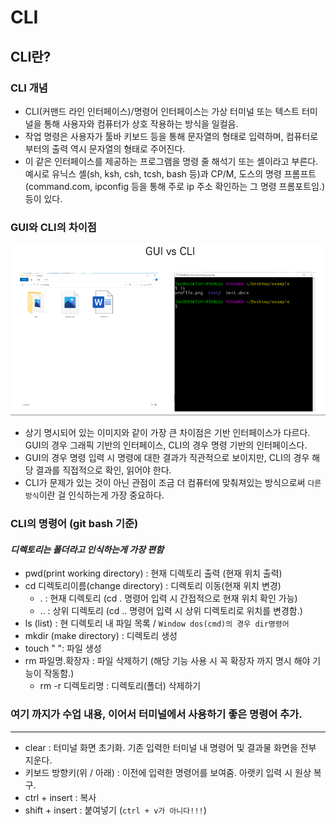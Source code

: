 # CLI

## **CLI란?**

### **CLI 개념**
 - CLI(커맨드 라인 인터페이스)/명령어 인터페이스는 가상 터미널 또는 텍스트 터미널을 통해 사용자와 컴퓨터가 상호 작용하는 방식을 일컬음.
 - 작업 명령은 사용자가 툴바 키보드 등을 통해 문자열의 형태로 입력하며, 컴퓨터로부터의 출력 역시 문자열의 형태로 주어진다.
 - 이 같은 인터페이스를 제공하는 프로그램을 명령 줄 해석기 또는 셸이라고 부른다.<br>
   예시로 유닉스 셸(sh, ksh, csh, tcsh, bash 등)과 CP/M, 도스의 명령 프롬프트(command.com, ipconfig 등을 통해 주로 ip 주소 확인하는 그 명령 프롬포트임.)등이 있다.
  
### **GUI와 CLI의 차이점**
 ![](/image/CLI%20GUI%20Difference.PNG)
  - 상기 명시되어 있는 이미지와 같이 가장 큰 차이점은 기반 인터페이스가 다르다. <br>
    GUI의 경우 그래픽 기반의 인터페이스, CLI의 경우 명령 기반의 인터페이스다.
  - GUI의 경우 명령 입력 시 명령에 대한 결과가 직관적으로 보이지만, CLI의 경우 해당 결과를 직접적으로 확인, 읽어야 한다.
  - CLI가 문제가 있는 것이 아닌 관점이 조금 더 컴퓨터에 맞춰져있는 방식으로써 `다른 방식`이란 걸 인식하는게 가장 중요하다.

### CLI의 명령어 (git bash 기준)
  #### ***디렉토리는 폴더라고 인식하는게 가장 편함***
 - pwd(print working directory) : 현재 디렉토리 출력 (현재 위치 출력)
 - cd 디렉토리이름(change directory) : 디렉토리 이동(현재 위치 변경)
    - . : 현재 디렉토리 (cd . 명령어 입력 시 간접적으로 현재 위치 확인 가능)
    - .. : 상위 디렉토리 (cd .. 명령어 입력 시 상위 디렉토리로 위치를 변경함.)
 - ls (list) : 현 디렉토리 내 파일 목록 / `Window dos(cmd)의 경우 dir명령어`
 - mkdir (make directory) : 디렉토리 생성
 - touch " ": 파일 생성
 - rm 파일명.확장자 : 파일 삭제하기 (해당 기능 사용 시 꼭 확장자 까지 명시 해야 기능이 작동함.)
    - rm -r 디렉토리명 : 디렉토리(폴더) 삭제하기

### 여기 까지가 수업 내용, 이어서 터미널에서 사용하기 좋은 명령어 추가.  
  ---
 - clear : 터미널 화면 초기화. 기존 입력한 터미널 내 명령어 및 결과물 화면을 전부 지운다.
 - 키보드 방향키(위 / 아래) : 이전에 입력한 명령어를 보여줌. 아랫키 입력 시 원상 복구.
 - ctrl + insert : 복사
 - shift + insert : 붙여넣기 (`ctrl + v가 아니다!!!`)